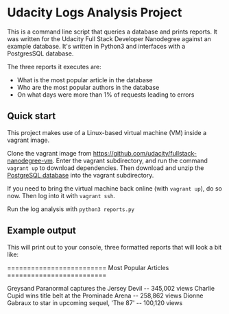 # Udacity Logs Analysis Project

This is a command line script that queries a database and prints reports.  It was written for the Udacity Full Stack Developer Nanodegree against an example database.  It's written in Python3 and interfaces with a PostgresSQL database.

The three reports it executes are:

- What is the most popular article in the database
- Who are the most popular authors in the database
- On what days were more than 1% of requests leading to errors

## Quick start

This project makes use of a Linux-based virtual machine (VM) inside a vagrant image.

Clone the vagrant image from https://github.com/udacity/fullstack-nanodegree-vm.  Enter the vagrant subdirectory, and run the command `vagrant up` to download dependencies.  Then download and unzip the [PostgreSQL database](https://d17h27t6h515a5.cloudfront.net/topher/2016/August/57b5f748_newsdata/newsdata.zip) into the vagrant subdirectory.

If you need to bring the virtual machine back online (with `vagrant up`), do so now. Then log into it with `vagrant ssh`.

Run the log analysis with `python3 reports.py`

## Example output

This will print out to your console, three formatted reports that will look a bit like:

========================= Most Popular Articles =========================

Greysand Paranormal captures the Jersey Devil -- 345,002 views
Charlie Cupid wins title belt at the Prominade Arena -- 258,862 views
Dionne Gabraux to star in upcoming sequel, 'The 87' -- 100,120 views

